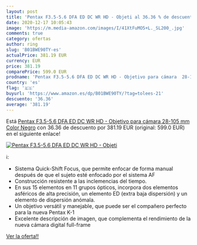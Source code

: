 ```yaml
---
layout: post
title: 'Pentax F3.5-5.6 DFA ED DC WR HD - Objeti al 36.36 % de descuento'
date: 2020-12-17 10:05:43
image: 'https://m.media-amazon.com/images/I/41XtFuMO5+L._SL200_.jpg'
comments: true
category: ofertas
author: ring
slug: 'B01BWE90TY-es'
actualPrice: 381.19 EUR
currency: EUR
price: 381.19
comparePrice: 599.0 EUR
prodname: 'Pentax F3.5-5.6 DFA ED DC WR HD - Objetivo para cámara  28-105 mm  Color Negro'
country: 'es'
flag: '🇪🇸'
buyurl: 'https://www.amazon.es/dp/B01BWE90TY/?tag=tolees-21'
descuento: '36.36'
average: '381.19'
---
```


Está [Pentax F3.5-5.6 DFA ED DC WR HD - Objetivo para cámara  28-105 mm  Color Negro](https://www.amazon.es/dp/B01BWE90TY/?tag=tolees-21) con 36.36 de descuento por 381.19 EUR (original: 599.0 EUR) en el siguiente enlace!

[![Pentax F3.5-5.6 DFA ED DC WR HD - Objeti](https://m.media-amazon.com/images/I/41XtFuMO5+L._SL200_.jpg)](https://www.amazon.es/dp/B01BWE90TY/?tag=tolees-21)

ℹ️:

- Sistema Quick-Shift Focus, que permite enfocar de forma manual después de que el sujeto esté enfocado por el sistema AF
- Construcción resistente a las inclemencias del tiempo.
- En sus 15 elementos en 11 grupos ópticos, incorpora dos elementos asféricos de alta precisión, un elemento ED (extra baja dispersión) y un elemento de dispersión anómala.
- Un objetivo versátil y manejable, que puede ser el compañero perfecto para la nueva Pentax K-1
- Excelente descripción de imagen, que complementa el rendimiento de la nueva cámara digital full-frame

[Ver la oferta!!](https://www.amazon.es/dp/B01BWE90TY/?tag=tolees-21)
